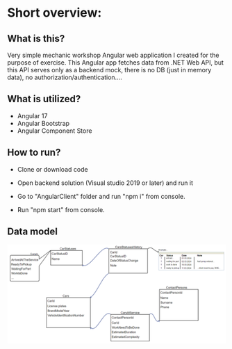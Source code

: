 Short overview:
===============




What is this?
-------------

Very simple mechanic workshop Angular web application I created for the purpose of exercise. 
This Angular app fetches data from .NET Web API, but this API serves only as a backend mock, there is no DB (just in memory data), no authorization/authentication....




What is utilized?
-------------------

* Angular 17
* Angular Bootstrap
* Angular Component Store



How to run?
-----------

* Clone or download code

* Open backend solution (Visual studio 2019 or later) and run it

* Go to "AngularClient" folder and run "npm i" from console.

* Run "npm start" from console.

  
Data model
-----------
![screenshot](doc/database.png "app screenshot")

